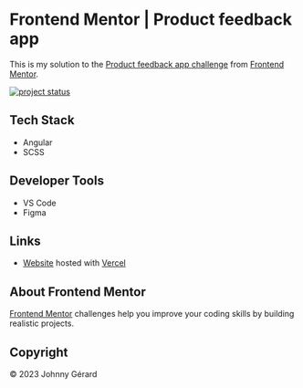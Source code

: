 # Frontend Mentor | Product feedback app
This is my solution to the [Product feedback app challenge](https://www.frontendmentor.io/challenges/product-feedback-app-wbvUYqjR6) from [Frontend Mentor](https://www.frontendmentor.io/).

[![project status](https://img.shields.io/badge/status-work%20in%20progress-red?style=for-the-badge)](https://fem-product-feedback-app-jgerard.vercel.app)

## Tech Stack
 - Angular
 - SCSS

## Developer Tools
 - VS Code
 - Figma

## Links
 - [Website](https://fem-product-feedback-app-jgerard.vercel.app) hosted with [Vercel](https://vercel.com/)
 <!-- - [Solution]() -->

<!-- ## Screenshots
### Desktop
![desktop screenshot](screenshots/desktop.webp)
### Tablet
![tablet screenshot](screenshots/tablet.webp)
### Mobile
![mobile screenshot](screenshots/mobile.webp) -->

## About Frontend Mentor
[Frontend Mentor](https://www.frontendmentor.io/) challenges help you improve your coding skills by building realistic projects.

## Copyright
© 2023 Johnny Gérard
